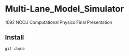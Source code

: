 # Multi-Lane_Model_Simulator
1092 NCCU Computational Physics Final Presentation


## Install
`git clone`
